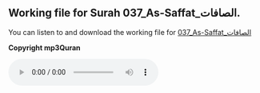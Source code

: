 
## Working file for Surah 037_As-Saffat_الصافات.

You can listen to and download the working file for [037_As-Saffat_الصافات](https://server13.mp3quran.net/husr/037.mp3)

**Copyright mp3Quran**

<audio controls src="https://server13.mp3quran.net/husr/037.mp3"></audio>
